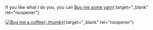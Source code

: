 If you like what I do you, you can [Buy me some yarn](https://buymeacoffee.com/inuitcrochet){:target="_blank" rel="noopener"}

[![Buy me a coffee](/inuit_crochet/media/bmc_qr.png){:.thumb}](https://buymeacoffee.com/inuitcrochet){:target="_blank" rel="noopener"}
